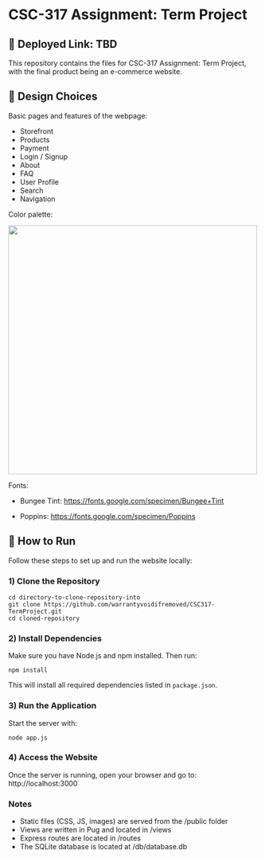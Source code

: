 # CSC-317 Assignment: Term Project
## 🔗 Deployed Link: TBD
This repository contains the files for CSC-317 Assignment: Term Project, with the final product being an e-commerce website.

## 🎨 Design Choices
Basic pages and features of the webpage:
- Storefront
- Products
- Payment 
- Login / Signup
- About
- FAQ
- User Profile
- Search
- Navigation

Color palette:

<img width="500" src="https://i.imgur.com/PJSxSf0.png">

Fonts:

- Bungee Tint: https://fonts.google.com/specimen/Bungee+Tint

- Poppins: https://fonts.google.com/specimen/Poppins

## 🚀 How to Run
Follow these steps to set up and run the website locally:

### 1) Clone the Repository
```
cd directory-to-clone-repository-into
git clone https://github.com/warrantyvoidifremoved/CSC317-TermProject.git
cd cloned-repository
```

### 2) Install Dependencies
Make sure you have Node.js and npm installed. Then run:
```
npm install
```
This will install all required dependencies listed in `package.json`.

### 3) Run the Application
Start the server with:
```
node app.js
```

### 4) Access the Website
Once the server is running, open your browser and go to: http://localhost:3000

### Notes
- Static files (CSS, JS, images) are served from the /public folder
- Views are written in Pug and located in /views
- Express routes are located in /routes
- The SQLite database is located at /db/database.db
